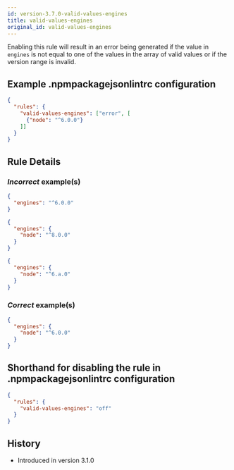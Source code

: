 ```yaml
---
id: version-3.7.0-valid-values-engines
title: valid-values-engines
original_id: valid-values-engines
---
```


Enabling this rule will result in an error being generated if the value in `engines` is not equal to one of the values in the array of valid values or if the version range is invalid.

## Example .npmpackagejsonlintrc configuration

```json
{
  "rules": {
    "valid-values-engines": ["error", [
      {"node": "^6.0.0"}
    ]]
  }
}
```

## Rule Details

### *Incorrect* example(s)

```json
{
  "engines": "^6.0.0"
}
```

```json
{
  "engines": {
    "node": "^8.0.0"
  }
}
```

```json
{
  "engines": {
    "node": "^6.a.0"
  }
}
```

### *Correct* example(s)

```json
{
  "engines": {
    "node": "^6.0.0"
  }
}
```

## Shorthand for disabling the rule in .npmpackagejsonlintrc configuration

```json
{
  "rules": {
    "valid-values-engines": "off"
  }
}
```

## History

* Introduced in version 3.1.0
